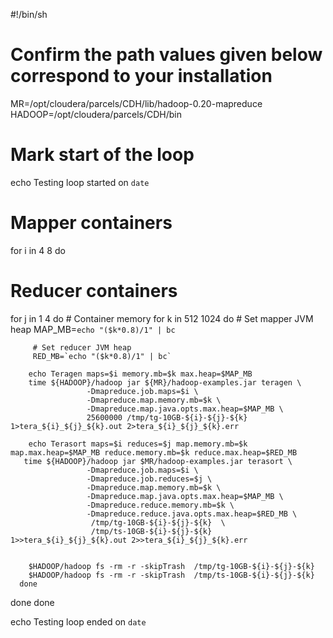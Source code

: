 #!/bin/sh
# Confirm the path values given below correspond to your installation

MR=/opt/cloudera/parcels/CDH/lib/hadoop-0.20-mapreduce
HADOOP=/opt/cloudera/parcels/CDH/bin

# Mark start of the loop
echo Testing loop started on `date`

# Mapper containers
for i in 4 8
do
   # Reducer containers
   for j in 1 4
   do
      # Container memory
      for k in 512 1024
      do
         # Set mapper JVM heap
         MAP_MB=`echo "($k*0.8)/1" | bc`

         # Set reducer JVM heap
         RED_MB=`echo "($k*0.8)/1" | bc`

        echo Teragen maps=$i memory.mb=$k max.heap=$MAP_MB
        time ${HADOOP}/hadoop jar ${MR}/hadoop-examples.jar teragen \
                     -Dmapreduce.job.maps=$i \
                     -Dmapreduce.map.memory.mb=$k \
                     -Dmapreduce.map.java.opts.max.heap=$MAP_MB \
                     25600000 /tmp/tg-10GB-${i}-${j}-${k} 1>tera_${i}_${j}_${k}.out 2>tera_${i}_${j}_${k}.err

        echo Terasort maps=$i reduces=$j map.memory.mb=$k map.max.heap=$MAP_MB reduce.memory.mb=$k reduce.max.heap=$RED_MB
       time ${HADOOP}/hadoop jar $MR/hadoop-examples.jar terasort \
                     -Dmapreduce.job.maps=$i \
                     -Dmapreduce.job.reduces=$j \
                     -Dmapreduce.map.memory.mb=$k \
                     -Dmapreduce.map.java.opts.max.heap=$MAP_MB \
                     -Dmapreduce.reduce.memory.mb=$k \
                     -Dmapreduce.reduce.java.opts.max.heap=$RED_MB \
                      /tmp/tg-10GB-${i}-${j}-${k}  \
                      /tmp/ts-10GB-${i}-${j}-${k} 1>>tera_${i}_${j}_${k}.out 2>>tera_${i}_${j}_${k}.err
          

        $HADOOP/hadoop fs -rm -r -skipTrash  /tmp/tg-10GB-${i}-${j}-${k}
        $HADOOP/hadoop fs -rm -r -skipTrash  /tmp/ts-10GB-${i}-${j}-${k}
      done
   done
done

echo Testing loop ended on `date`
